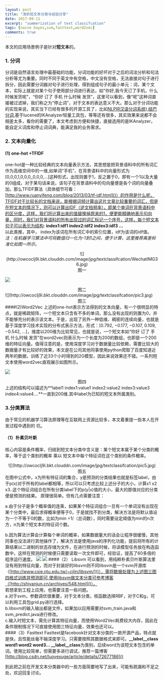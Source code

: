 ```yaml
---
layout: post
title: "浅析短文本分类与经验分享"
date: 2017-09-11
excerpt: "summerization of text classifcation"
tags: [naive bayes,svm,fasttext,word2vec]
comments: true
---
```

本文的应用场景例子是针对**短文本**的。

### 1. 分词  
分词是自然语言处理中最基础的功能，分词功能的好坏对于之后的词法分析和句法分析等尤为重要。同时不同于英文中有空格，中文没有空格，无法直接对句子进行拆分，因此需要分词器对句子进行处理，得到组成句子的最小单元：词，某个文本，实际上就是对某个句子使用部分词进行表达，如"你好,我今天订了手机，什么时候发货呢"，“你好  订了  手机 什么时候  发货”，这里可以看到，像“呢”这种词直接被过滤掉，我们称之为“停止词”，对于文本的表达意义不大。那么对于分词功能的实现来说，其实当下已经有很多的开源工具了，比如[NLPIR汉语分词系统](https://github.com/NLPIR-team/NLPIR)),[结巴分词](https://github.com/huaban/jieba-analysis),基于lucene的IKAnalyzer轻量工具包，等等还有很多，其实效果来说都不会相差太多，看你的需要了，本文考虑到方便和快捷，直接选用的是IKAnalyzer，能自定义词库和停止词词典，能满足我的业务需求。  
### 2. 文本向量化  
#### (1) one-hot +TFIDF  
one-hot是一种比较经典的文本向量表示方法，其思想是把背景语料中的所有词汇作为高维空间中的一维,如单词“手机”，在背景语料中的向量形式为[0,0,0,1,0,0,0,,0,0,0,...]这种形式，出现则置于1，反之置于0，即有一个1以及大量的0组成，对于某句话来说，该句子在背景语料中的句向量便是各个词的向量叠加。那么TFIDF算法（具体细节可看：[http://www.ruanyifeng.com/blog/2013/03/tf-idf.html]()）的作用是什么呢，TFIDF对于比较长的文档来说，能根据词频计算出这片文章比较重要的词汇，但是在短文本的情况下，则可以计算出IDF（逆文档频率），即某个单词在背景语料中的区分度，这样，我们将计算出来的值替换掉原来的1，便更能精确地表示句向量，同时，我们对背景语料的所有出现过的词汇标记一个序号，这样，每个短文本句子可以表示为结构:   **index1:idf1  index2:idf2  index3:idf3 ...**  
以此类推，其中， index为该词在所有词汇中的索引位置，idf为该词的idf值。  
*注：在机器学习算法中可将数值归一化为-1到1之间，便于计算，这里推荐离差标准化如图一所示。*
<center>
![](http://owcoclj9i.bkt.clouddn.com/image/jpg/textclassifcation/WechatIMG36.jpg)</center>
<center>图一</center>

![](http://owcoclj9i.bkt.clouddn.com/image/jpg/textclassifcation/pic2.jpg)
<center>图二</center>
![](http://owcoclj9i.bkt.clouddn.com/image/jpg/textclassifcation/pic3.jpg)
<center>图三</center>
####(2)Word2Vec
上述的one-hot表示方法得到的文本向量，有一个很明显的特点，就是稀疏矩阵，一个短文本只含有不多的单词，那么没有出现的则置为0，并不能够充分的表示该文本。于是，出现了另外一种低维、稠密的连续向量，也就是基于深度学习技术实现的分布式表示方法，形式：[0.792, −0.177, −0.107, 0.109, −0.542, …]，维度以200维为比较常见，也就是说，一个短文本如“你好  订了  手机 什么时候  发货”在word2vec则表示为一个长度为200的数组，也即是一个200维的特征向量。值得注意的是，使用深度学习对于数据量比较依赖，需要比较大的数据量才有比较好的效果，本文是在公司其他同事使用python爬取了百度知道近两年的数据，训练了近33个小时得到的2G模型，因此来说效果还不错。一系列短文本使用word2vec直观展示如图所示。  

![](http://owcoclj9i.bkt.clouddn.com/image/jpg/textclassifcation/pic4.jpg)
<center>图四</center>  
上述的结构可以描述为**label1  index1:value1  index2:value2  index3:value3  index4:value4....**一直到200维.其中label为已知的短文本所属类别。 

### 3.分类算法
由于常见的机器学习算法原理等在互联网上资源比较多，本文着重提一些本人在开发过程中遇到的
坑。
#### （1）朴素贝叶斯
核心内容是条件概率，归结到短文本分类中含义是：某个短文本属于某个分类的概率，等于这个类别的概率 乘以 短文本中每个特征词在这个类别的条件概率。  
<center>
![](http://owcoclj9i.bkt.clouddn.com/image/jpg/textclassifcation/pic5.jpg)
</center>  
<center>图五</center>  
在图中公式中，x为所有特征词的集合，y是预测的分类结果也就是标签label，由于p(x)对于所有的label都相等，所以可以只考虑比较上述分子的大小，计算x1 x2 x3..这个特征词组合在所有分类label下的p(y|x)值的大小，最大的那值对应的分类便是预测的结果。  
原理很简单。但有几点需要注意：   

a.由于分子是多个概率值的连乘，如果某个特征词组合一旦有一个单词没有出现在某个分类中，最后求得概率便等于0，于是就找不到分类，解决方法是将默认值设为一个不等于0的数，比如为min =1/（总词数），同时需要设定阈值为min的n次方，n为某个短文本的特征词个数。  

b.因为算法计算会计算每个单词的概率，如果数据量大的话会让程序很缓慢，其他同事也没法进行其他操作了，解决方法是使用java的序列化功能，提前将所有的计算结果以二进制的状态存储为文件，在进行预测的时候，将读模型任务放在构造函数中，这样在预测的时候便只需要读取一次文件即可，经验证，提高了60多倍的程序运行速度。
![](http://owcoclj9i.bkt.clouddn.com/image/jpg/textclassifcation/WechatIMG33.jpg)
![](http://owcoclj9i.bkt.clouddn.com/image/jpg/textclassifcation/WechatIMG34.jpg)
####（2） Libsvm
可以看到，用纯粹朴素贝叶斯算法里没有用到特征向量，而对于封装好的libsvm则不同libsvm是一个svm开源库（[http://www.csie.ntu.edu.tw/~cjlin/libsvm/]()），需将数据处理为上述图三图四格式训练并预测即可,使用libsvm做文本分类可参考博客（[http://shiyanjun.cn/archives/548.html]()）。  
若想拿到工程上应用，也需要注意一些问题。  
a.对于svm，参数调优很重要，对于文本分类，核函数选择RBF，对于C和g，可以利用工具包grid.py进行选择。   
b.libsvm的输入输出都是文件，如果加以应用需要对svm\_train.java和svm\_predict.java进行修改。   
c.输入时短文本，需先计算其特征向量，而使用Word2Vec耗费较大内存，因此在条件限制情况下可直接使用图三特征向量，效果也还可以。	
####（3）Fasttext
Fasttext是facebook针对文本分类的一款开源产品，特点就是快，且性能丝毫不输深度学习。只需要按照其数据格式来即可。**\_\_label\_\_class    word1 word2 word3...  \_\_label\_\_class**为类别，后续word为该短文本包含的单词。使用比较简单，但需要多进行调试，推荐一篇博客[http://blog.csdn.net/luoyexuge/article/details/72677186]()

到此把之前在开发文本分类器中的一些方面简要地写了出来，可能有疏漏和不足之处，欢迎回复讨论。

